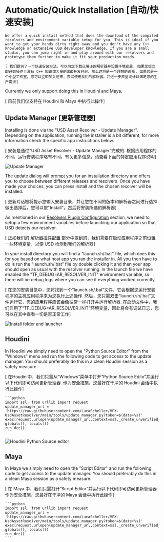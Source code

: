 # Automatic/Quick Installation [自动/快速安装]

```admonish tip
We offer a quick install method that does the download of the compiled resolvers and environment variable setup for you. This is ideal if you want to get your hands dirty right away and you don't have any C++ knowledge or extensive USD developer knowledge. If you are a small studio, you can jump right in and play around with our resolvers and prototype them further to make it fit your production needs.

[ 我们提供了一个快速安装方法，可以为您下载已编译的解析器并设置环境变量. 如果您想立即开始操作且没有 C++ 知识或大量的USD开发经验，那么这将是一个理想的选择. 如果您是一个小型工作室，您可以立即加入进来，尝试使用我们的解析器，并进一步原型设计以满足您的生产需求]
```

Currently we only support doing this in Houdini and Maya.

[ 目前我们仅支持在 Houdini 和 Maya 中执行此操作]

## Update Manager [更新管理器]
Installing is done via the "USD Asset Resolver - Update Manager". Depending on the application, running the installer is a bit different, for more information check the specific app instructions below.

[ 安装是通过“USD Asset Resolver - Update Manager”完成的. 根据应用程序的不同，运行安装程序略有不同，有关更多信息，请查看下面的特定应用程序说明]

![Update Manager](./media/UpdateManager.jpg)

The update dialog will prompt you for an installation directory and offers you to choose between different releases and resolvers.
Once you have made your choices, you can press install and the chosen resolver will be installed.

[ 更新对话框将提示您输入安装目录，并让您在不同的版本和解析器之间进行选择. 做出选择后，您可以按"Install"，然后将安装所选的解析器]

As mentioned in our [Resolvers Plugin Configuration](../resolvers/overview.md#usd-plugin-configuration) section, we need to setup a few environment variables before launching our application so that USD detects our resolver.

[ 正如我们的 [解析器插件配置](../resolvers/overview.md#usd-plugin-configuration) 部分中提到的，我们需要在启动应用程序之前设置一些环境变量，以便 USD 检测到我们的解析器]

In your install directory you will find a "launch.sh/.bat" file, which does this for you based on what host app you ran the installer in.
All you then have to do is run the "launch.sh/.bat" file by double clicking it and then your app should open as usual with the resolver running. In the launch file we have enabled the "TF_DEBUG=AR_RESOLVER_INIT" environment variable, so there will be debug logs where you can see if everything worked correctly.

[ 在您的安装目录中，您将找到一个“launch.sh/.bat”文件，它会根据您运行安装程序的主机应用程序来为您执行上述操作. 然后，您只需双击“launch.sh/.bat”文件运行它，您的应用程序应该会像往常一样打开并运行解析器. 在启动文件中，我们启用了“TF_DEBUG=AR_RESOLVER_INIT”环境变量，因此将会有调试日志，您可以在其中查看一切是否正常工作]

![Install folder and launcher](./media/AutomaticInstallFolder.png)

## Houdini
In Houdini we simply need to open the "Python Source Editor" from the "Windows" menu and run the following code to get access to the update manager. You should preferably do this in a clean Houdini session as a safety measure.

[ 在Houdini中，我们只需从“Windows”菜单中打开"Python Source Edito”并运行以下代码即可访问更新管理器. 作为安全措施，您最好在干净的 Houdini 会话中执行此操作]

~~~admonish info title=""
```python
import ssl; from urllib import request
update_manager_url = 'https://raw.githubusercontent.com/LucaScheller/VFX-UsdAssetResolver/main/tools/update_manager.py?token=$(date+%s)'
exec(request.urlopen(update_manager_url,context=ssl._create_unverified_context()).read(), globals(), locals())
run_dcc()
```
~~~

![Houdini Python Source editor](./media/HoudiniPythonSourceEditor.jpg)

## Maya
In Maya we simply need to open the "Script Editor" and run the following code to get access to the update manager. You should preferably do this in a clean Maya session as a safety measure.

[ 在 Maya 中，我们只需打开“Script Editor”并运行以下代码即可访问更新管理器. 作为安全措施，您最好在干净的 Maya 会话中执行此操作]

~~~admonish info title=""
```python
import ssl; from urllib import request
update_manager_url = 'https://raw.githubusercontent.com/LucaScheller/VFX-UsdAssetResolver/main/tools/update_manager.py?token=$(date+%s)'
exec(request.urlopen(update_manager_url,context=ssl._create_unverified_context()).read(), globals(), locals())
run_dcc()
```
~~~
